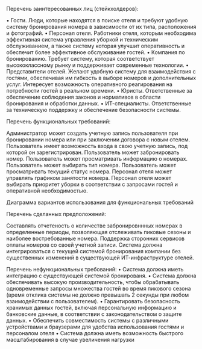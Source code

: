 Перечень заинтересованных лиц (стейкхолдеров):

•	Гости. Люди, которые находятся в поиске отеля и требуют удобную систему бронирования номера в зависимости от их типа, расположения и фотографий.
•	Персонал отеля. Работники отеля, которым необходима эффективная система управления уборкой и техническим обслуживанием, а также систему которая улучшит оперативность и обеспечит более эффективное обслуживание гостей.
•	Компания по бронированию. Требует систему, которая соответствует высококлассному рынку и поддерживает современные технологии. 
•	Представители отелей. Желают удобную систему для взаимодействия с гостями, обеспечивая им гибкость в выборе номеров и дополнительных услуг. Интересует возможность оперативного реагирования на потребности гостей в реальном времени.
•	Юристы. Ответственные за обеспечение соблюдения законов и нормативов в области бронирования и обработки данных.
•	ИТ-специалисты. Ответственные за техническую поддержку и обеспечение безопасности системы. 

Перечень функциональных требований:

 Администратор может создать учетную запись пользователя при бронировании номера или при заключении договора с новым отелем. 
Пользователь имеет возможность входа в свою учетную запись, под которой он зарегистрирован.
 Пользователь может забронировать номер.
Пользователь может просматривать информацию о номерах. 
Пользователь может выбирать тип номера. 
Пользователь может просматривать текущий статус номера. 
 Персонал отеля может управлять графиком занятости номера. 
Персонал отеля может выбирать приоритет уборки в соответствии с запросами гостей и оперативной необходимостью.

Диаграмма вариантов использования для функциональных требований

Перечень сделанных предположений:

Составлять отчетеность о количестве забронировннных номерах в определенные периоды, позволяющая отслеживать пиковые сезоны и наиболее востребованные номера. 
Поддержка сторонних сервисов оплаты номеров со своей учетной записи.
Система должна интегрироваться с текущей системой бронирования компании без существенных изменений в существующей ИТ-инфраструктуре отелей.

Перечень нефункциональных требований:
•	Система должна иметь интеграцию с существующей системой бронированя.
•	Система должна обеспечивать высокую производительность, чтобы обрабатывать одновременные запросы множества гостей во время пикового сезона (время отклика системы не должно превышать 2 секунды при любом взаимодействии с пользователем).
•	Гарантировать безопасность хранимых данных гостей, включая персональную информацию и банковские данные, в соответствии с законодательством о защите данных. 
•	Обеспечить совместимость системы с различными устройствами и браузерами для удобства использования гостями и персоналом отеля
•	Система должна иметь возможность быстрого масштабирования в случае увеличения нагрузки
